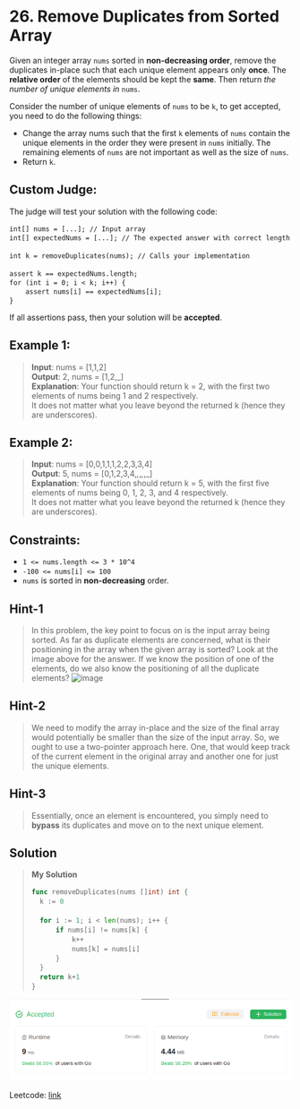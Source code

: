 # 26. Remove Duplicates from Sorted Array

Given an integer array `nums` sorted in **non-decreasing order**, remove the duplicates in-place such that each unique element appears only **once**. The **relative order** of the elements should be kept the **same**. Then return *the number of unique elements in* `nums`.

Consider the number of unique elements of `nums` to be `k`, to get accepted, you need to do the following things:

* Change the array nums such that the first `k` elements of `nums` contain the unique elements in the order they were present in `nums` initially. The remaining elements of `nums` are not important as well as the size of `nums`.
* Return `k`.

## Custom Judge:
The judge will test your solution with the following code:
```
int[] nums = [...]; // Input array
int[] expectedNums = [...]; // The expected answer with correct length

int k = removeDuplicates(nums); // Calls your implementation

assert k == expectedNums.length;
for (int i = 0; i < k; i++) {
    assert nums[i] == expectedNums[i];
}
```
If all assertions pass, then your solution will be **accepted**.

## Example 1:
> **Input**: nums = [1,1,2] \
> **Output**: 2, nums = [1,2,_] \
> **Explanation**: Your function should return k = 2, with the first two elements of nums being 1 and 2 respectively. \
> It does not matter what you leave beyond the returned k (hence they are underscores).

## Example 2:
> **Input**: nums = [0,0,1,1,1,2,2,3,3,4] \
> **Output**: 5, nums = [0,1,2,3,4,_,_,_,_,_] \
> **Explanation**: Your function should return k = 5, with the first five elements of nums being 0, 1, 2, 3, and 4 respectively. \
> It does not matter what you leave beyond the returned k (hence they are underscores).

## Constraints:
* `1 <= nums.length <= 3 * 10^4`
* `-100 <= nums[i] <= 100`
* `nums` is sorted in **non-decreasing** order.

## Hint-1
> In this problem, the key point to focus on is the input array being sorted. As far as duplicate elements are concerned, what is their positioning in the array when the given array is sorted? Look at the image above for the answer. If we know the position of one of the elements, do we also know the positioning of all the duplicate elements?
> ![image](https://assets.leetcode.com/uploads/2019/10/20/hint_rem_dup.png)

## Hint-2
> We need to modify the array in-place and the size of the final array would potentially be smaller than the size of the input array. So, we ought to use a two-pointer approach here. One, that would keep track of the current element in the original array and another one for just the unique elements.

## Hint-3
> Essentially, once an element is encountered, you simply need to **bypass** its duplicates and move on to the next unique element.

## Solution
> **My Solution**
> ```go
> func removeDuplicates(nums []int) int {
> 	k := 0
> 
> 	for i := 1; i < len(nums); i++ {
> 		if nums[i] != nums[k] {
> 			k++
> 			nums[k] = nums[i]
> 		}
> 	}
> 	return k+1
> }
> ```

![result](image-28.png)

Leetcode: [link](https://leetcode.com/problems/remove-duplicates-from-sorted-array/description/)